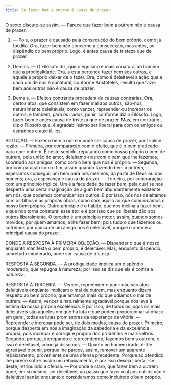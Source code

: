 ```yaml
---
title: Se fazer bem a outrem é causa de prazer
---
```


O sexto discute-se assim. ― Parece que fazer bem a outrem não é causa de prazer.  

1. ― Pois, o prazer é causado pela consecução do bem próprio, como já foi dito. Ora, fazer bem não concerne à consecução, mas antes, ao dispêndio do bem próprio. Logo, é antes causa de tristeza que de prazer.  

2. Demais. ― O Filósofo diz, que o egoísmo é mais conatural ao homem que a prodigalidade. Ora, a esta pertence fazer bem aos outros, e àquele é próprio deixar de o fazer. Ora, como é deleitável a ação que a cada um de nós é conatural, conforme Aristóteles, resulta que fazer bem aos outros não é causa de prazer.  

3. Demais. ― Efeitos contrários procedem de causas contrárias. Ora, certos atos, que consistem em fazer mal aos outros, são-nos naturalmente deleitáveis, como vencer, repreender ou increpar os outros; e também, para os irados, punir, conforme diz o Filósofo. Logo, fazer bem é antes causa de tristeza que de prazer.  Mas, em contrário, diz o Filósofo que, é agradabilíssimo ser liberal para com os amigos ou estranhos e auxiliá-los.  

SOLUÇÃO. ― Fazer o bem a outrem pode ser causa de prazer, por tríplice razão. ― Primeira, por comparação com o efeito, que é o bem praticado para com outrem. E neste sentido, reputando como nosso próprio o bem de outrem, pela união do amor, deleitamo-nos com o bem que lhe fazemos, sobretudo aos amigos, como com o bem que nos é próprio. ― Segunda, por comparação com o fim; assim quando fazendo bem a outrem, esperamos conseguir um bem para nós mesmos, da parte de Deus ou dos homens; ora, a esperança é causa de prazer. ― Terceira, por comparação com um princípio tríplice. Um é a faculdade de fazer bem, pela qual se nos desperta uma certa imaginação de algum bem abundantemente existente em nós, que podemos comunicar aos outros. E por isso, nós nos deleitamos com os filhos e as próprias obras, como com aquilo ao que comunicamos o nosso bem próprio. Outro princípio é o hábito, que nos inclina a fazer bem, e que nos torna conatural esse ato; e é por isso que os liberais dão aos outros liberalmente. O terceiro é um princípio motor; assim, quando somos movidos, por quem amamos, a lhe fazer bem; pois tudo o que fazemos ou sofremos por causa de um amigo nos é deleitável, porque o amor é a principal causa do prazer.  

DONDE A RESPOSTA À PRIMEIRA OBJEÇÃO. ― Dispender o que é nosso, enquanto manifesta o bem próprio, é deleitável. Mas, enquanto dispêndio, sobretudo imoderado, pode ser causa de tristeza.  

RESPOSTA À SEGUNDA. ― A prodigalidade implica um dispêndio imoderado, que repugna à natureza; por isso se diz que ela é contra a natureza.  

RESPOSTA À TERCEIRA. ― Vencer, repreender e punir não são atos deleitáveis enquanto implicam o mal de outrem, mas enquanto dizem respeito ao bem próprio, que amamos mais do que odiamos o mal de outrem. ― Assim, vencer é naturalmente agradável porque nos leva à estima da nossa própria excelência. E por isso, de todos os jogos os mais deleitáveis são aqueles em que há luta e que podem proporcionar vitória; e em geral, todas as lutas promissoras da esperança da vitória. ― Repreender e increpar pode ser, de dois modos, causa de prazer. Primeiro, porque desperta em nós a imaginação da sabedoria e da excelência própria, pois increpar e corrigir é próprio dos prudentes e mais velhos. Segundo, porque, increpando e repreendendo, fazemos bem a outrem, e isso é deleitável, como já dissemos. ― Quanto ao homem irado, é-lhe agradável o punir, porque lhe parece, assim, remover um aparente rebaixamento, proveniente de uma ofensa precedente. Porque ao ofendido lhe parece sofrer assim um rebaixamento, e por isso deseja libertar-se deste, retribuindo a ofensa. ― Por onde é claro, que fazer bem a outrem pode, em si mesmo, ser deleitável; ao passo que fazer mal aos outros não é deleitável senão enquanto o consideramos como incluindo o bem próprio.